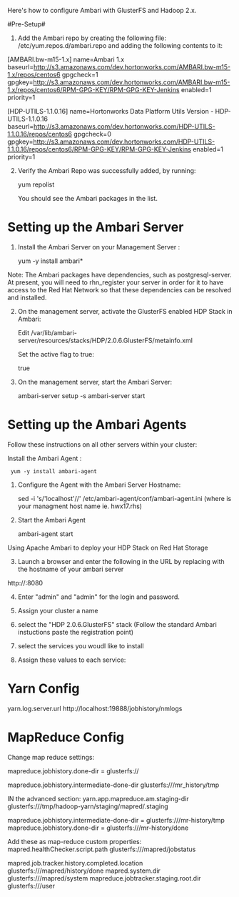 Here's how to configure Ambari with GlusterFS and Hadoop 2.x.

#Pre-Setup#


1. Add the Ambari repo by creating the following file: /etc/yum.repos.d/ambari.repo and adding the following contents to it:


[AMBARI.bw-m15-1.x]
name=Ambari 1.x
baseurl=http://s3.amazonaws.com/dev.hortonworks.com/AMBARI.bw-m15-1.x/repos/centos6
gpgcheck=1
gpgkey=http://s3.amazonaws.com/dev.hortonworks.com/AMBARI.bw-m15-1.x/repos/centos6/RPM-GPG-KEY/RPM-GPG-KEY-Jenkins
enabled=1
priority=1


[HDP-UTILS-1.1.0.16]
name=Hortonworks Data Platform Utils Version - HDP-UTILS-1.1.0.16
baseurl=http://s3.amazonaws.com/dev.hortonworks.com/HDP-UTILS-1.1.0.16/repos/centos6
gpgcheck=0
gpgkey=http://s3.amazonaws.com/dev.hortonworks.com/HDP-UTILS-1.1.0.16/repos/centos6/RPM-GPG-KEY/RPM-GPG-KEY-Jenkins
enabled=1
priority=1


2. Verify the Ambari Repo was successfully added, by running:


   yum repolist 


   You should see the Ambari packages in the list.


# Setting up the Ambari Server #


1. Install the Ambari Server on your Management Server :    


   yum -y install ambari*


Note: The Ambari packages have dependencies, such as postgresql-server. At present, you will need to rhn_register your server in order for it to have access to the Red Hat Network so that these dependencies can be resolved and installed. 


2. On the management server, activate the GlusterFS enabled HDP Stack in Ambari:


   Edit /var/lib/ambari-server/resources/stacks/HDP/2.0.6.GlusterFS/metainfo.xml


   Set the active flag to true:
     
     <metainfo>
         <versions>
               <active>true</active>
         </versions>
     </metainfo>



3. On the management server, start the Ambari Server:


     ambari-server setup -s
     ambari-server start



# Setting up the Ambari Agents #

Follow these instructions on all other servers within your cluster:

 Install the Ambari Agent :    


     yum -y install ambari-agent

1. Configure the Agent with the Ambari Server Hostname: 


     sed -i 's/'localhost'/<managementnodename>/' /etc/ambari-agent/conf/ambari-agent.ini
     (where <managementnodename> is your managment host name ie. hwx17.rhs)


2. Start the Ambari Agent 
 
     ambari-agent start



Using Apache Ambari to deploy your HDP Stack on Red Hat Storage


3. Launch a browser and enter the following in the URL by replacing <hostname> with the hostname of your ambari server 


http://<hostname>:8080


4. Enter "admin" and "admin" for the login and password.

5. Assign your cluster a name

6. select the "HDP 2.0.6.GlusterFS" stack
(Follow the standard Ambari instuctions paste the registration point)

7. select the services you woudl like to install

8. Assign these values to each service:

# Yarn Config # 

yarn.log.server.url http://localhost:19888/jobhistory/nmlogs

# MapReduce Config # 

Change map reduce settings:

mapreduce.jobhistory.done-dir = glusterfs://

<name>mapreduce.jobhistory.intermediate-done-dir</name>
<value>glusterfs:///mr_history/tmp</value>


IN the advanced section:
 <property>
<name>yarn.app.mapreduce.am.staging-dir</name>
<value>glusterfs:///tmp/hadoop-yarn/staging/mapred/.staging</value>
</property>

mapreduce.jobhistory.intermediate-done-dir = glusterfs:///mr-history/tmp
mapreduce.jobhistory.done-dir = glusterfs:///mr-history/done

Add these as map-reduce custom properties:
<property>
<name>mapred.healthChecker.script.path</name>
<value>glusterfs:///mapred/jobstatus</value>
</property>

<property>
<name>mapred.job.tracker.history.completed.location</name>
<value>glusterfs:///mapred/history/done</value>
</property>

<property>
<name>mapred.system.dir</name>
<value>glusterfs:///mapred/system</value>
</property>

<property>
<name>mapreduce.jobtracker.staging.root.dir</name>
<value>glusterfs:///user</value>
</property>

</configuration>